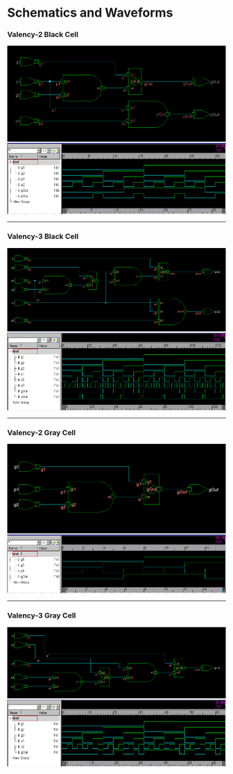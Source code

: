 # Schematics and Waveforms 

### Valency-2 Black Cell

![Valency-2 Black Cell Schematic](schematics/v2_blackC_screenshot.png)
![Valency-2 Black Cell Test Waveform](waves/v2_blackC_wave_screenshot.png)

***
### Valency-3 Black Cell

![Valency-3 Black Cell Schematic](schematics/v3_blackC_screenshot.png)
![Valency-3 Black Cell Test Waveform](waves/v3_blackC_wave_screenshot.png)

***
### Valency-2 Gray Cell

![Valency-2 Gray Cell Schematic](schematics/v2_grayC_screenshot.png)
![Valency-2 Gray Cell Test Waveform](waves/v2_grayC_wave_screenshot.png)

***
### Valency-3 Gray Cell

![Valency-3 Gray Cell Schematic](schematics/v3_grayC_screenshot.png) 
![Valency-3 Gray Cell Test Waveform](waves/v3_grayC_wave_screenshot.png)

<!--- One way to put images side by side:

Schematic                                                            | Test Waveform
:-------------------------------------------------------------------:|:------------------------------------------------------------------------:
![Valency-2 Gray Cell Schematic](schematics/v2_grayC_screenshot.png) | ![Valency-2 Gray Cell Test Waveform](waves/v2_grayC_wave_screenshot.png)
-->